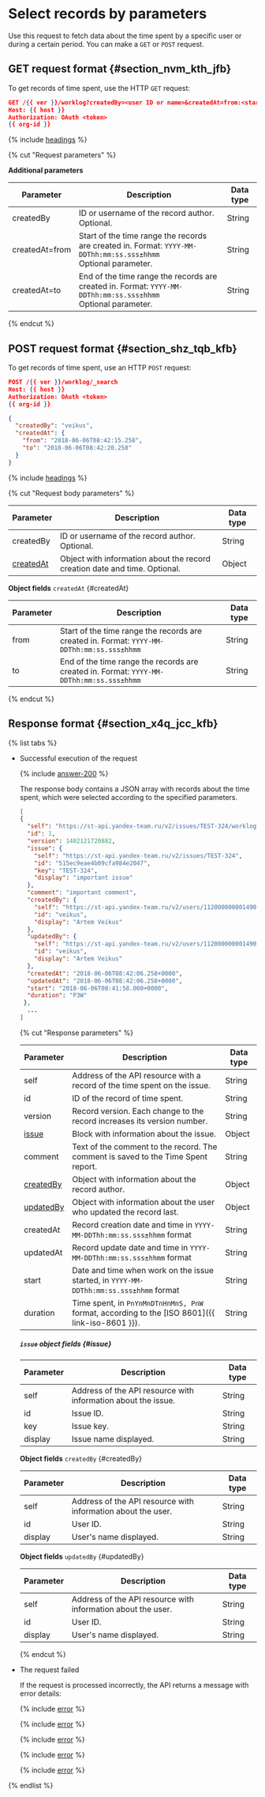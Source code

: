 # Select records by parameters

Use this request to fetch data about the time spent by a specific user or during a certain period. You can make a `GET` or `POST` request.

## GET request format {#section_nvm_kth_jfb}

To get records of time spent, use the HTTP `GET` request:

```json
GET /{{ ver }}/worklog?createdBy=<user ID or name>&createdAt=from:<start of the time range>&createdAt=to:<end of the time range>
Host: {{ host }}
Authorization: OAuth <token>
{{ org-id }}
```

{% include [headings](../../../_includes/tracker/api/headings.md) %}

{% cut "Request parameters" %}

**Additional parameters**

| Parameter | Description | Data type |
| -------- | -------- | ---------- |
| createdBy | ID or username of the record author. Optional. | String |
| createdAt=from | Start of the time range the records are created in. Format: ```YYYY-MM-DDThh:mm:ss.sss±hhmm```</br>Optional parameter. | String |
| createdAt=to | End of the time range the records are created in. Format: ```YYYY-MM-DDThh:mm:ss.sss±hhmm```</br>Optional parameter. | String |

{% endcut %}

## POST request format {#section_shz_tqb_kfb}

To get records of time spent, use an HTTP `POST` request:

```json
POST /{{ ver }}/worklog/_search
Host: {{ host }}
Authorization: OAuth <token>
{{ org-id }}

{
  "createdBy": "veikus",
  "createdAt": {
    "from": "2018-06-06T08:42:15.258",
    "to": "2018-06-06T08:42:20.258"
  }
}
```

{% include [headings](../../../_includes/tracker/api/headings.md) %}

{% cut "Request body parameters" %}

| Parameter | Description | Data type |
| -------- | -------- | ---------- |
| createdBy | ID or username of the record author. Optional. | String |
| [createdAt](#createdAt) | Object with information about the record creation date and time. Optional. | Object |

**Object fields** `createdAt` {#createdAt}

| Parameter | Description | Data type |
| -------- | -------- | ---------- |
| from | Start of the time range the records are created in. Format: ```YYYY-MM-DDThh:mm:ss.sss±hhmm``` | String |
| to | End of the time range the records are created in. Format: ```YYYY-MM-DDThh:mm:ss.sss±hhmm``` | String |

{% endcut %}

## Response format {#section_x4q_jcc_kfb}

{% list tabs %}

- Successful execution of the request

    {% include [answer-200](../../../_includes/tracker/api/answer-200.md) %}

    The response body contains a JSON array with records about the time spent, which were selected according to the specified parameters.

    ```json
    [
    {
      "self": "https://st-api.yandex-team.ru/v2/issues/TEST-324/worklog/1",
      "id": 1,
      "version": 1402121720882,
      "issue": {
        "self": "https://st-api.yandex-team.ru/v2/issues/TEST-324",
        "id": "515ec9eae4b09cfa984e2047",
        "key": "TEST-324",
        "display": "important issue"
      },
      "comment": "important comment",
      "createdBy": {
        "self": "https://st-api.yandex-team.ru/v2/users/1120000000014909",
        "id": "veikus",
        "display": "Artem Veikus"
      },
      "updatedBy": {
        "self": "https://st-api.yandex-team.ru/v2/users/1120000000014909",
        "id": "veikus",
        "display": "Artem Veikus"
      },
      "createdAt": "2018-06-06T08:42:06.258+0000",
      "updatedAt": "2018-06-06T08:42:06.258+0000",
      "start": "2018-06-06T08:41:58.000+0000",
      "duration": "P3W"
     }, 
      ... 
    ]
    ```

    {% cut "Response parameters" %}

    | Parameter | Description | Data type |
    | -------- | -------- | ---------- |
    | self | Address of the API resource with a record of the time spent on the issue. | String |
    | id | ID of the record of time spent. | String |
    | version | Record version. Each change to the record increases its version number. | String |
    | [issue](#issue) | Block with information about the issue. | Object |
    | comment | Text of the comment to the record. The comment is saved to the Time Spent report. | String |
    | [createdBy](#createdBy) | Object with information about the record author. | Object |
    | [updatedBy](#updatedBy) | Object with information about the user who updated the record last. | Object |
    | createdAt | Record creation date and time in ```YYYY-MM-DDThh:mm:ss.sss±hhmm``` format | String |
    | updatedAt | Record update date and time in ```YYYY-MM-DDThh:mm:ss.sss±hhmm``` format | String |
    | start | Date and time when work on the issue started, in ```YYYY-MM-DDThh:mm:ss.sss±hhmm``` format | String |
    | duration | Time spent, in ```PnYnMnDTnHnMnS, PnW``` format, according to the [ISO 8601]({{ link-iso-8601 }}). | String |

    ##### `issue` object fields {#issue}

    | Parameter | Description | Data type |
    | -------- | -------- | ---------- |
    | self | Address of the API resource with information about the issue. | String |
    | id | Issue ID. | String |
    | key | Issue key. | String |
    | display | Issue name displayed. | String |

    **Object fields** `createdBy` {#createdBy}

    | Parameter | Description | Data type |
    | -------- | -------- | ---------- |
    | self | Address of the API resource with information about the user. | String |
    | id | User ID. | String |
    | display | User's name displayed. | String |

    **Object fields** `updatedBy` {#updatedBy}

    | Parameter | Description | Data type |
    | -------- | -------- | ---------- |
    | self | Address of the API resource with information about the user. | String |
    | id | User ID. | String |
    | display | User's name displayed. | String |

    {% endcut %}

- The request failed

    If the request is processed incorrectly, the API returns a message with error details:

    {% include [error](../../../_includes/tracker/api/answer-error-400.md) %}

    {% include [error](../../../_includes/tracker/api/answer-error-403.md) %}

    {% include [error](../../../_includes/tracker/api/answer-error-404.md) %}

    {% include [error](../../../_includes/tracker/api/answer-error-500.md) %}

    {% include [error](../../../_includes/tracker/api/answer-error-503.md) %}

{% endlist %}

